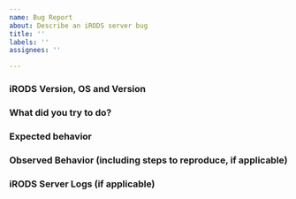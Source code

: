 ```yaml
---
name: Bug Report
about: Describe an iRODS server bug
title: ''
labels: ''
assignees: ''

---
```


### iRODS Version, OS and Version

### What did you try to do?

### Expected behavior

### Observed Behavior (including steps to reproduce, if applicable)

### iRODS Server Logs (if applicable)
